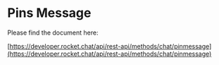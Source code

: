 # Pins Message

Please find the document here: 

[https://developer.rocket.chat/api/rest-api/methods/chat/pinmessage](https://developer.rocket.chat/api/rest-api/methods/chat/pinmessage)

